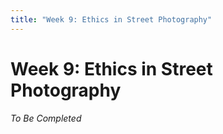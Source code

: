 ```yaml
---
title: "Week 9: Ethics in Street Photography"
---
```


# Week 9: Ethics in Street Photography

_To Be Completed_